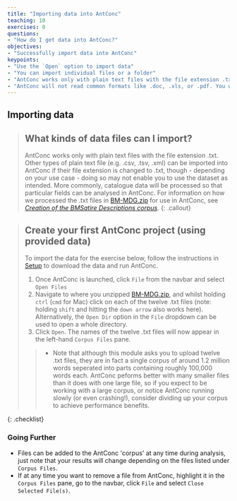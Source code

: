```yaml
---
title: "Importing data into AntConc"
teaching: 10
exercises: 0
questions:
- "How do I get data into AntConc?"
objectives:
- "Successfully import data into AntConc"
keypoints:
- "Use the `Open` option to import data"
- "You can import individual files or a folder"
- "AntConc works only with plain text files with the file extension .txt"
- "AntConc will not read common formats like .doc, .xls, or .pdf. You will need to convert these into .txt files to use AntConc."
---
```


## Importing data

>## What kinds of data files can I import?
>AntConc works only with plain text files with the file extension .txt. Other types of plain text file (e.g. .csv, .tsv, .xml) can be imported into AntConc if their file extension is changed to .txt, though - depending on your use case - doing so may not enable you to use the dataset as intended.
>More commonly, catalogue data will be processed so that particular fields can be analysed in AntConc. For information on how we processed the .txt files in [BM-MDG.zip](https://github.com/CatalogueLegacies/antconc.github.io/blob/gh-pages/data/BM-MDG.zip) for use in AntConc, see [*Creation of the BMSatire Descriptions corpus*](http://doi.org/10.5281/zenodo.3245037).
{: .callout}

>## Create your first AntConc project (using provided data)
>
> To import the data for the exercise below, follow the instructions in [Setup](https://cataloguelegacies.github.io/antconc.github.io/setup.html) to download the data and run AntConc.
>
>1. Once AntConc is launched, click `File` from the navbar and select `Open Files`
>2. Navigate to where you unzipped [BM-MDG.zip](https://github.com/CatalogueLegacies/antconc.github.io/blob/gh-pages/data/BM-MDG.zip), and whilst holding `ctrl` (`cmd` for Mac) click on each of the twelve .txt files (note: holding `shift` and  hitting the `down arrow` also works here). Alternatively, the `Open Dir` option in the `File` dropdown can be used to open a whole directory.
>3. Click `Open`. The names of the twelve .txt files will now appear in the left-hand `Corpus Files` pane.
>>* Note that although this module asks you to upload twelve .txt files, they are in fact a single corpus of around 1.2 million words seperated into parts containing roughly 100,000 words each. AntConc peforms better with many smaller files than it does with one large file, so if you expect to be working with a large corpus, or notice AntConc running slowly (or even crashing!), consider dividing up your corpus to achieve performance benefits.
>
{: .checklist}

### Going Further
* Files can be added to the AntConc 'corpus' at any time during analysis, just note that your results will change depending on the files listed under `Corpus Files`.
* If at any time you want to remove a file from AntConc, highlight it in the `Corpus Files` pane, go to the navbar, click `File` and select `Close Selected File(s)`.
